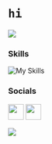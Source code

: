 # `hi`
<a href="https://www.github.com/dex4tw" target="_blank" rel="noreferrer"><img
src="https://img.shields.io/github/followers/dex4tw?logo=github&style=for-the-badge&color=0891b2&labelColor=1c1917" /></a>

### Skills

![My Skills](https://skillicons.dev/icons?i=py,lua,cs)

### Socials

<p align="left"> <a href="https://discord.com/users/347077478726238228" target="_blank" rel="noreferrer"><img src="https://skillicons.dev/icons?i=discord" width="32" height="32" /></a> <a href="https://www.github.com/dex4tw" target="_blank" rel="noreferrer"><img src="https://skillicons.dev/icons?i=github" width="32" height="32" /></a></a></p>



<p align="left">
   <a href="https://discord.gg/subdomain" target="_blank">
      <img src="https://i.pinimg.com/736x/2f/36/ab/2f36abab6675201d6846114999d0eaec.jpg" />
   </a>
</p>
